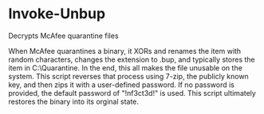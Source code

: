 # Invoke-Unbup
Decrypts McAfee quarantine files

When McAfee quarantines a binary, it XORs and renames the item with random characters, changes the extension to .bup, and typically stores the item in C:\Quarantine. In the end, this all makes the file unusable on the system. This script reverses that process using 7-zip, the publicly known key, and then zips it with a user-defined password. If no password is provided, the default password of "!nf3ct3d!" is used. This script ultimately restores the binary into its orginal state.
